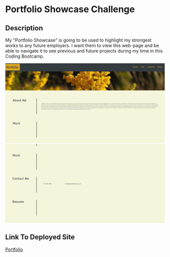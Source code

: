 # Portfolio Showcase Challenge

## Description
My "Portfolio Showcase" is going to be used to highlight my strongest works to any future employers. I want them to view this web-page and be able to navigate it to see previous and future projects during my time in this Coding Bootcamp.

![Portfolio Screenshot](./assets/images/portfolio1.png)
![Portfolio Screenshot](./assets/images/portfolio2.png)

## Link To Deployed Site
[Portfolio](https://akcashing.github.io/Portfolio-Showcase/)
